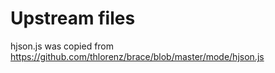 # Upstream files

hjson.js was copied from https://github.com/thlorenz/brace/blob/master/mode/hjson.js
